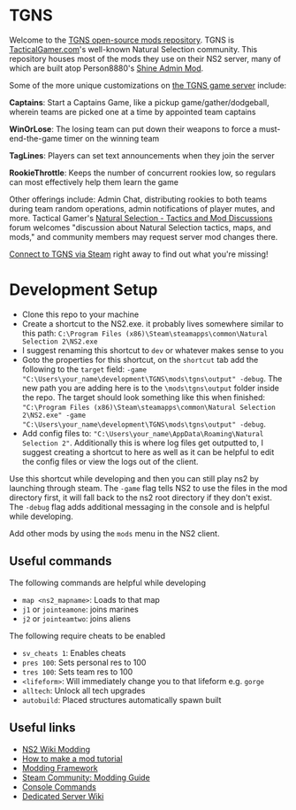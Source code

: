 TGNS
====

Welcome to the [TGNS open-source mods repository][repoannouncethread]. TGNS is [TacticalGamer.com][tg]'s well-known Natural Selection community. This repository houses most of the mods they use on their NS2 server, many of which are built atop Person8880's [Shine Admin Mod][shine].

Some of the more unique customizations on [the TGNS game server][tgns] include:
  
__Captains__: Start a Captains Game, like a pickup game/gather/dodgeball, wherein teams are picked one at a time by appointed team captains

__WinOrLose__: The losing team can put down their weapons to force a must-end-the-game timer on the winning team

__TagLines__: Players can set text announcements when they join the server

__RookieThrottle__: Keeps the number of concurrent rookies low, so regulars can most effectively help them learn the game

Other offerings include: Admin Chat, distributing rookies to both teams during team random operations, admin notifications of player mutes, and more. Tactical Gamer's [Natural Selection - Tactics and Mod Discussions][modforum] forum welcomes "discussion about Natural Selection tactics, maps, and mods," and community members may request server mod changes there.

[Connect to TGNS via Steam][connect] right away to find out what you're missing!

[modforum]: http://www.tacticalgamer.com/natural-selection-tactics-mod-discussions/
[tgns]: http://www.tacticalgamer.com/natural-selection-general-discussion/189377-tacticalgamer-com-natural-selection-2-server-online.html
[connect]: steam://run/4920//connect%2C+tgns.tacticalgamer.com:27015
[tg]: http://tacticalgamer.com
[repoannouncethread]: http://www.tacticalgamer.com/natural-selection-tactics-mod-discussions/190657-tgns-open-source-mods-repository.html
[shine]: https://github.com/Person8880/Shine

# Development Setup
- Clone this repo to your machine
- Create a shortcut to the NS2.exe. it probably lives somewhere similar to this path: 
`C:\Program Files (x86)\Steam\steamapps\common\Natural Selection 2\NS2.exe`
- I suggest renaming this shortcut to `dev` or whatever makes sense to you
- Goto the properties for this shortcut, on the `shortcut` tab add the following to 
the `target` field: `-game "C:\Users\your_name\development\TGNS\mods\tgns\output" -debug`.
The new path you are adding here is to the `\mods\tgns\output` folder inside the repo. 
The target should look something like this when finished: 
`"C:\Program Files (x86)\Steam\steamapps\common\Natural Selection 2\NS2.exe" -game "C:\Users\your_name\development\TGNS\mods\tgns\output" -debug`.
- Add config files to: `"C:\Users\your_name\AppData\Roaming\Natural Selection 2"`.
Additionally this is where log files get outputted to, I suggest creating a shortcut
to here as well as it can be helpful to edit the config files or view the logs out of the client.

Use this shortcut while developing and then you can still play ns2 by launching through steam.
The `-game` flag tells NS2 to use the files in the mod directory first, it will fall back to
the ns2 root directory if they don't exist. The `-debug` flag adds additional messaging in the 
console and is helpful while developing.

Add other mods by using the `mods` menu in the NS2 client.

## Useful commands
The following commands are helpful while developing

- `map <ns2_mapname>`: Loads to that map
- `j1` or `jointeamone`: joins marines
- `j2` or `jointeamtwo`: joins aliens

The following require cheats to be enabled

- `sv_cheats 1`: Enables cheats 
- `pres 100`: Sets personal res to 100
- `tres 100`: Sets team res to 100
- `<lifeform>`: Will immediately change you to that lifeform e.g. `gorge`
- `alltech`: Unlock all tech upgrades
- `autobuild`: Placed structures automatically spawn built

## Useful links
- [NS2 Wiki Modding](https://wiki.unknownworlds.com/ns2/Modding)
- [How to make a mod tutorial](https://forums.unknownworlds.com/discussion/128106/how-to-make-a-mod-for-natural-selection-2)
- [Modding Framework](https://wiki.unknownworlds.com/ns2/Modding_Framework)
- [Steam Community: Modding Guide](https://steamcommunity.com/sharedfiles/filedetails/?id=802509066)
- [Console Commands](https://wiki.unknownworlds.com/ns2/Console_Commands)
- [Dedicated Server Wiki](https://wiki.unknownworlds.com/ns2/Dedicated_Server)
